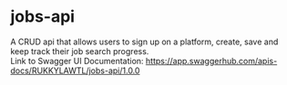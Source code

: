 # jobs-api
A CRUD api that allows users to sign up on a platform, create, save and keep track their job search progress.
<br/> Link to Swagger UI Documentation: https://app.swaggerhub.com/apis-docs/RUKKYLAWTL/jobs-api/1.0.0
